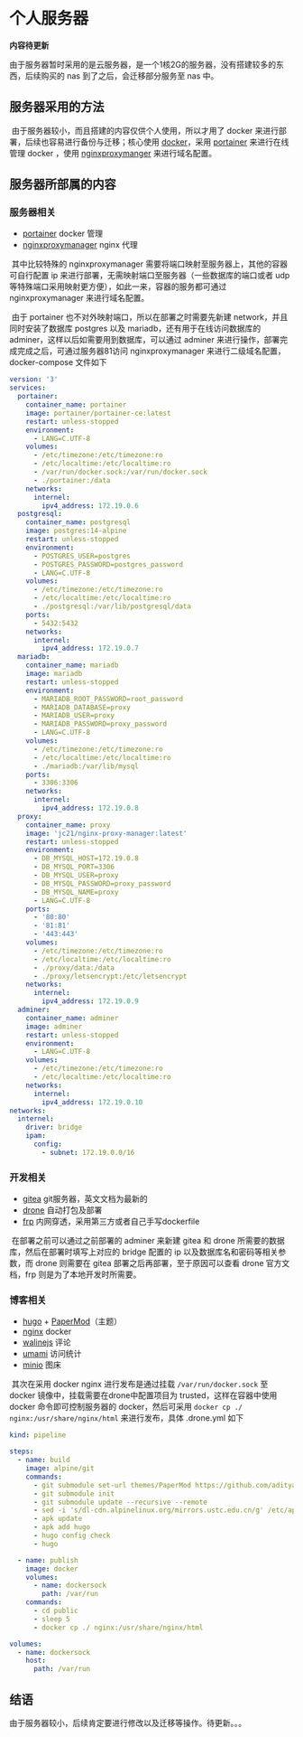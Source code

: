 # 个人服务器


**内容待更新**

<!--more-->

​		由于服务器暂时采用的是云服务器，是一个1核2G的服务器，没有搭建较多的东西，后续购买的 nas 到了之后，会迁移部分服务至 nas 中。

## 服务器采用的方法

​		由于服务器较小，而且搭建的内容仅供个人使用，所以才用了 docker 来进行部署，后续也容易进行备份与迁移；核心使用 [docker](https://docs.docker.com/engine/install/)，采用 [portainer](https://docs.portainer.io/start/install) 来进行在线管理 docker ，使用 [nginxproxymanger](https://nginxproxymanager.com/guide/#quick-setup) 来进行域名配置。

## 服务器所部属的内容

### 服务器相关

- [portainer](https://docs.portainer.io/start/install) docker 管理
- [nginxproxymanager](https://nginxproxymanager.com/guide/#quick-setup) nginx 代理

​		其中比较特殊的 nginxproxymanager 需要将端口映射至服务器上，其他的容器可自行配置 ip 来进行部署，无需映射端口至服务器（一些数据库的端口或者 udp 等特殊端口采用映射更方便），如此一来，容器的服务都可通过 nginxproxymanager 来进行域名配置。

​		由于 portainer 也不对外映射端口，所以在部署之时需要先新建 network，并且同时安装了数据库 postgres 以及 mariadb，还有用于在线访问数据库的 adminer，这样以后如需要用到数据库，可以通过 adminer 来进行操作，部署完成完成之后，可通过服务器81访问 nginxproxymanager 来进行二级域名配置，docker-compose 文件如下

```yaml
version: '3'
services:
  portainer:
    container_name: portainer
    image: portainer/portainer-ce:latest
    restart: unless-stopped
    environment:
      - LANG=C.UTF-8
    volumes:
      - /etc/timezone:/etc/timezone:ro
      - /etc/localtime:/etc/localtime:ro
      - /var/run/docker.sock:/var/run/docker.sock
      - ./portainer:/data
    networks:
      internel:
        ipv4_address: 172.19.0.6
  postgresql:
    container_name: postgresql
    image: postgres:14-alpine
    restart: unless-stopped
    environment:
      - POSTGRES_USER=postgres
      - POSTGRES_PASSWORD=postgres_password
      - LANG=C.UTF-8
    volumes:
      - /etc/timezone:/etc/timezone:ro
      - /etc/localtime:/etc/localtime:ro
      - ./postgresql:/var/lib/postgresql/data
    ports:
      - 5432:5432
    networks:
      internel:
        ipv4_address: 172.19.0.7
  mariadb:
    container_name: mariadb
    image: mariadb
    restart: unless-stopped
    environment:
      - MARIADB_ROOT_PASSWORD=root_password
      - MARIADB_DATABASE=proxy
      - MARIADB_USER=proxy
      - MARIADB_PASSWORD=proxy_password
      - LANG=C.UTF-8
    volumes:
      - /etc/timezone:/etc/timezone:ro
      - /etc/localtime:/etc/localtime:ro
      - ./mariadb:/var/lib/mysql
    ports:
      - 3306:3306
    networks:
      internel:
        ipv4_address: 172.19.0.8
  proxy:
    container_name: proxy
    image: 'jc21/nginx-proxy-manager:latest'
    restart: unless-stopped
    environment:
      - DB_MYSQL_HOST=172.19.0.8
      - DB_MYSQL_PORT=3306
      - DB_MYSQL_USER=proxy
      - DB_MYSQL_PASSWORD=proxy_password
      - DB_MYSQL_NAME=proxy
      - LANG=C.UTF-8
    ports:
      - '80:80'
      - '81:81'
      - '443:443'
    volumes:
      - /etc/timezone:/etc/timezone:ro
      - /etc/localtime:/etc/localtime:ro
      - ./proxy/data:/data
      - ./proxy/letsencrypt:/etc/letsencrypt
    networks:
      internel:
        ipv4_address: 172.19.0.9
  adminer:
    container_name: adminer
    image: adminer
    restart: unless-stopped
    environment:
      - LANG=C.UTF-8
    volumes:
      - /etc/timezone:/etc/timezone:ro
      - /etc/localtime:/etc/localtime:ro
    networks:
      internel:
        ipv4_address: 172.19.0.10
networks:
  internel:
    driver: bridge
    ipam:
      config:
        - subnet: 172.19.0.0/16
```

### 开发相关

- [gitea](https://docs.gitea.io/en-us/install-with-docker/) git服务器，英文文档为最新的
- [drone](https://docs.drone.io/) 自动打包及部署
- [frp](https://gofrp.org/docs/) 内网穿透，采用第三方或者自己手写dockerfile

​		在部署之前可以通过之前部署的 adminer 来新建 gitea 和 drone 所需要的数据库，然后在部署时填写上对应的 bridge 配置的 ip 以及数据库名和密码等相关参数，而 drone 则需要在 gitea 部署之后再部署，至于原因可以查看 drone 官方文档，frp 则是为了本地开发时所需要。

### 博客相关

- [hugo](https://gohugo.io/documentation/) + [PaperMod](https://github.com/adityatelange/hugo-PaperMod)（主题）
- [nginx](https://hub.docker.com/_/nginx/) docker
- [walinejs](https://waline.js.org/guide/get-started.html) 评论
- [umami](https://umami.is/docs/getting-started) 访问统计
- [minio](https://min.io/docs/minio/container/index.html) 图床

​		其次在采用 docker nginx 进行发布是通过挂载 `/var/run/docker.sock` 至 docker 镜像中，挂载需要在drone中配置项目为 trusted，这样在容器中使用 docker 命令即可控制服务器的 docker，然后可采用 `docker cp ./ nginx:/usr/share/nginx/html` 来进行发布，具体 .drone.yml 如下

```yaml
kind: pipeline

steps:
  - name: build
    image: alpine/git
    commands:
      - git submodule set-url themes/PaperMod https://github.com/adityatelange/hugo-PaperMod.git
      - git submodule init
      - git submodule update --recursive --remote
      - sed -i 's/dl-cdn.alpinelinux.org/mirrors.ustc.edu.cn/g' /etc/apk/repositories
      - apk update
      - apk add hugo
      - hugo config check
      - hugo

  - name: publish
    image: docker
    volumes:
      - name: dockersock
        path: /var/run
    commands:
      - cd public
      - sleep 5
      - docker cp ./ nginx:/usr/share/nginx/html

volumes:
  - name: dockersock
    host:
      path: /var/run

```

## 结语

由于服务器较小，后续肯定要进行修改以及迁移等操作。待更新。。。

